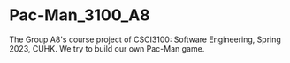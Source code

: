 # Pac-Man_3100_A8
The Group A8's course project of CSCI3100: Software Engineering, Spring 2023, CUHK. We try to build our own Pac-Man game.
